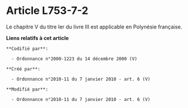 # Article L753-7-2

Le chapitre V du titre Ier du livre III est applicable en Polynésie française.

**Liens relatifs à cet article**

	**Codifié par**:

	  - Ordonnance n°2000-1223 du 14 décembre 2000 (V)

	**Créé par**:

	  - Ordonnance n°2010-11 du 7 janvier 2010 - art. 6 (V)

	**Modifié par**:

	  - Ordonnance n°2010-11 du 7 janvier 2010 - art. 6 (V)
